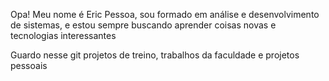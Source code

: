Opa! Meu nome é Eric Pessoa, sou formado em análise e desenvolvimento de sistemas, e estou sempre buscando aprender coisas novas
e tecnologias interessantes

Guardo nesse git projetos de treino, trabalhos da faculdade e projetos pessoais

<!---
Eric-Pessoa/Eric-Pessoa is a ✨ special ✨ repository because its `README.md` (this file) appears on your GitHub profile.
You can click the Preview link to take a look at your changes.
--->
